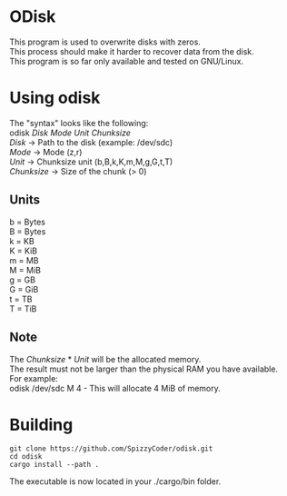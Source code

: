 # ODisk
This program is used to overwrite disks with zeros.  
This process should make it harder to recover data from the disk.  
This program is so far only available and tested on GNU/Linux.  

# Using odisk
The "syntax" looks like the following:  
odisk *Disk* *Mode* *Unit* *Chunksize*  
*Disk* -> Path to the disk (example: /dev/sdc)  
*Mode* -> Mode (z,r)  
*Unit* -> Chunksize unit (b,B,k,K,m,M,g,G,t,T)  
*Chunksize* -> Size of the chunk (> 0)

## Units
b = Bytes  
B = Bytes  
k = KB  
K = KiB  
m = MB  
M = MiB  
g = GB  
G = GiB  
t = TB  
T = TiB

## Note  
The *Chunksize* * *Unit* will be the allocated memory.  
The result must not be larger than the physical RAM you have available.  
For example:  
odisk /dev/sdc M 4 - This will allocate 4 MiB of memory.  

# Building
```
git clone https://github.com/SpizzyCoder/odisk.git
cd odisk
cargo install --path .
```
The executable is now located in your ./cargo/bin folder.
